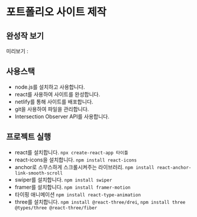 # 포트폴리오 사이트 제작

## 완성작 보기

미리보기 :

## 사용스택

- node.js를 설치하고 사용합니다.
- react를 사용하여 사이트를 완성합니다.
- netlify를 통해 사이트를 배포합니다.
- git을 사용하여 파일을 관리합니다.
- Intersection Observer API를 사용합니다.

## 프로젝트 실행

- react를 설치합니다. `npx create-react-app 타이틀`
- react-icons을 설치합니다. `npm install react-icons`
- anchor로 스무스하게 스크롤시켜주는 라이브러리. `npm install react-anchor-link-smooth-scroll`
- swiper를 설치합니다. `npm install swiper`
- framer를 설치합니다. `npm install framer-motion`
- 타이핑 애니메이션 `npm install react-type-animation`
- three를 설치합니다. `npm install @react-three/drei`, `npm install three @types/three @react-three/fiber`
